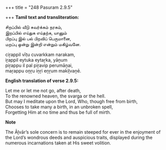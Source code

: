 +++
title = "248 Pasuram 2.9.5"

+++
**Tamil text and transliteration:**

சிறப்பில் வீடு சுவர்க்கம் நரகம்,  
இறப்பில் எய்துக எய்தற்க, யானும்  
பிறப்பு இல் பல் பிறவிப் பெருமானை,  
மறப்பு ஒன்று இன்றி என்றும் மகிழ்வனே.

ciṟappil vīṭu cuvarkkam narakam,  
iṟappil eytuka eytaṟka, yāṉum  
piṟappu il pal piṟavip perumāṉai,  
maṟappu oṉṟu iṉṟi eṉṟum makiḻvaṉē.

**English translation of verse 2.9.5:**

Let me or let me not go, after death,  
To the renowned heaven, the svarga or the hell.  
But may I meditate upon the Lord, Who, though free from birth,  
Chooses to take many a birth, in an unbroken spell,  
Forgetting Him at no time and thus be full of mirth.

**Note**

The Āḻvār’s sole concern is to remain steeped for ever in the enjoyment of the Lord’s wondrous deeds and auspicious traits, displayed during the numerous incarnations taken at His sweet volition.


